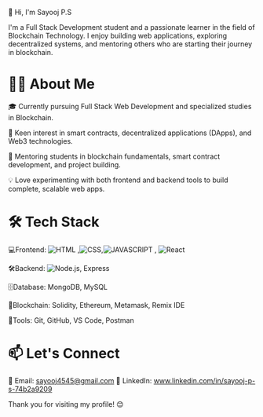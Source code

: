 👋 Hi, I'm Sayooj P.S

I'm a Full Stack Development student and a passionate learner in the field of Blockchain Technology. I enjoy building web applications, exploring decentralized systems, and mentoring others who are starting their journey in blockchain.

# 👨‍💻 About Me

🎓 Currently pursuing Full Stack Web Development and specialized studies in Blockchain.

🧠 Keen interest in smart contracts, decentralized applications (DApps), and Web3 technologies.

🤝 Mentoring students in blockchain fundamentals, smart contract development, and project building.

💡 Love experimenting with both frontend and backend tools to build complete, scalable web apps.

# 🛠️ Tech Stack

:computer:Frontend: ![HTML](https://img.shields.io/badge/HTML-black?logo=html5
) ,![CSS](https://img.shields.io/badge/CSS-%23663399?logo=CSS&logoColor=white
),![JAVASCRIPT](https://img.shields.io/badge/JAVASCRIPT-%23F7DF1E?logo=javascript&logoColor=black
) , ![React](https://img.shields.io/badge/REACT-%2361DAFB?logo=react&logoColor=black
)

:hammer_and_wrench:Backend: ![Node.js](https://img.shields.io/badge/Node.js-%235FA04E?logo=nodedotjs&logoColor=white), Express

:file_cabinet:Database: MongoDB, MySQL

:link:Blockchain: Solidity, Ethereum, Metamask, Remix IDE

:wrench:Tools: Git, GitHub, VS Code, Postman

# 📫 Let's Connect

📧 Email: sayooj4545@gmail.com
💼 LinkedIn: www.linkedin.com/in/sayooj-p-s-74b2a9209

Thank you for visiting my profile! 😊
